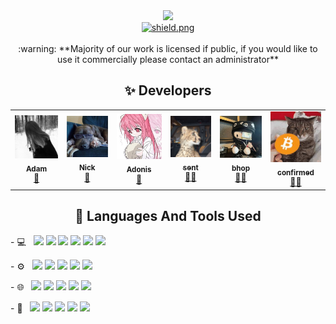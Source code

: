 <center><a href="https://discord.gg/pretendbot"><img src="https://media.discordapp.net/attachments/1183437754231685261/1228980219667415110/pretend.png?ex=662e0405&is=661b8f05&hm=34ef33dfb950f4a1b9ace8d11a357147d31a5d728abbf38bb3d084ecddbd2daa&=&format=webp&quality=lossless"></img></a></center>

<div align=center>
  <a href="https://github.com/PretendServices">
    <img src="https://komarev.com/ghpvc/?username=PretendServices" alt="shield.png">
  </a>

<br />
<br />

<center>:warning: **Majority of our work is licensed if public, if you would like to use it commercially please contact an administrator**</center>

## ✨ Developers

<table>
  <tr>
    <td align="center">
      <a href="https://pretend.best">
        <img src="https://raw.githubusercontent.com/PretendServices/.github/main/media/adam.png" width="100px;" alt="Adam">
        <br />
        <sub><b>Adam</b></sub>
        </img>
      </a>
      <br />
      <a href="https://github.com/adammbh" title="Owner">👑</a>
    </td>
        <td align="center">
      <a href="https://pretend.best">
        <img src="https://raw.githubusercontent.com/PretendServices/.github/main/media/nick.png" width="100px;" alt="Nick">
        <br />
        <sub><b>Nick</b></sub>
        </img>
      </a>
      <br />
      <a href="https://github.com/830008" title="Owner">👑</a>
    </td>
    <td align="center">
      <a href="https://github.com/qrscann">
        <img src="https://raw.githubusercontent.com/PretendServices/.github/main/media/adonis.png" width="100px;" alt="Nick">
        <br />
        <sub><b>Adonis</b></sub>
        </img>
      </a>
      <br />
      <a href="https://github.com/qrscann" title="Manager">💼</a>
    </td>
    <td align="center">
      <a href="https://github.com/4pfshaun">
        <img src="https://raw.githubusercontent.com/PretendServices/.github/main/media/sent.png" width="100px;" alt="Nick">
        <br />
        <sub><b>sent</b></sub>
        </img>
      </a>
      <br />
      <a href="https://github.com/4pfshaun" title="Developer">👨‍💻</a>
    </td>
    <td align="center">
      <a href="https://e-z.bio/bhop">
        <img src="https://raw.githubusercontent.com/PretendServices/.github/main/media/bhop.png" width="100px;" alt="Nick">
        <br />
        <sub><b>bhop</b></sub>
        </img>
      </a>
      <br />
      <a href="https://github.com/prettylittlelies" title="Developer">👨‍💻</a>
    </td>
    <td align="center">
      <a href="https://github.com/Euro-pol">
        <img src="https://raw.githubusercontent.com/PretendServices/.github/main/media/confirmed.png" width="100px;" alt="Nick">
        <br />
        <sub><b>confirmed</b></sub>
        </img>
      </a>
      <br />
      <a href="https://github.com/Euro-pol" title="Developer">👨‍💻</a>
    </td>
  </tr>
</table>

## 💫 Languages And Tools Used
<p align="left">- 💻 &nbsp;
<code><img height="20" src="https://img.shields.io/badge/python-3670A0?style=for-the-badge&logo=python&logoColor=ffdd54"></code>
<code><img height="20" src="https://img.shields.io/badge/typescript-%23007ACC.svg?style=for-the-badge&logo=typescript&logoColor=white"></code>
<code><img height="20" src="https://img.shields.io/badge/javascript-%23323330.svg?style=for-the-badge&logo=javascript&logoColor=%23F7DF1E"></code>
<code><img height="20" src="https://img.shields.io/badge/react-%2320232a.svg?style=for-the-badge&logo=react&logoColor=%2361DAFB"></code>
<code><img height="20" src="https://img.shields.io/badge/Next-black?style=for-the-badge&logo=next.js&logoColor=white"></code>
<code><img height="20" src="https://img.shields.io/badge/node.js-6DA55F?style=for-the-badge&logo=node.js&logoColor=white"></code>
</p>

<p align="left">- ⚙️ &nbsp;
<code><img height="20" src="https://img.shields.io/badge/github-%23121011.svg?style=for-the-badge&logo=github&logoColor=white"></code>
<code><img height="20" src="https://img.shields.io/badge/git-%23F05033.svg?style=for-the-badge&logo=git&logoColor=white"></code>
<code><img height="20" src="https://img.shields.io/badge/NPM-%23CB3837.svg?style=for-the-badge&logo=npm&logoColor=white"></code>
<code><img height="20" src="https://img.shields.io/badge/redis-%23DD0031.svg?style=for-the-badge&logo=redis&logoColor=white"></code>
<code><img height="20" src="https://img.shields.io/badge/Canva-%2300C4CC.svg?style=for-the-badge&logo=Canva&logoColor=white"></code>
</p>

<p align="left">- 🌐 &nbsp;
<code><img height="20" src="https://img.shields.io/badge/react-%2320232a.svg?style=for-the-badge&logo=react&logoColor=%2361DAFB"></code>
<code><img height="20" src="https://img.shields.io/badge/Next-black?style=for-the-badge&logo=next.js&logoColor=white"></code>
<code><img height="20" src="https://img.shields.io/badge/html5-%23E34F26.svg?style=for-the-badge&logo=html5&logoColor=white"></code>
<code><img height="20" src="https://img.shields.io/badge/css3-%231572B6.svg?style=for-the-badge&logo=css3&logoColor=white"></code>
<code><img height="20" src="https://img.shields.io/badge/tailwindcss-%2338B2AC.svg?style=for-the-badge&logo=tailwind-css&logoColor=white"></code>
</p>

<p align="left">- 💾 &nbsp;
<code><img height="20" src="https://img.shields.io/badge/postgres-%23316192.svg?style=for-the-badge&logo=postgresql&logoColor=white"></code>
<code><img height="20" src="https://img.shields.io/badge/MongoDB-%234ea94b.svg?style=for-the-badge&logo=mongodb&logoColor=white"></code>
<code><img height="20" src="https://img.shields.io/badge/mysql-4479A1.svg?style=for-the-badge&logo=mysql&logoColor=white"></code>
<code><img height="20" src="https://img.shields.io/badge/PostHog-000?logo=posthog&logoColor=fff&style=flat"></code>
<code><img height="20" src="https://img.shields.io/badge/datadog-%23632CA6.svg?style=for-the-badge&logo=datadog&logoColor=white"></code>
</p>


</div>
